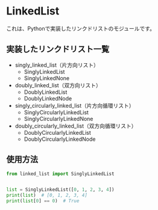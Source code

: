 # LinkedList

これは、Pythonで実装したリンクドリストのモジュールです。

## 実装したリンクドリスト一覧

* singly_linked_list（片方向リスト）
  * SinglyLinkedList
  * SinglyLinkedNone
* doubly_linked_list（双方向リスト）
  * DoublyLinkedList
  * DoublyLinkedNode
* singly_circularly_linked_list（片方向循環リスト）
  * SinglyCircularlyLinkedList
  * SinglyCircularlyLinkedNone
* doubly_circularly_linked_list（双方向循環リスト）
  * DoublyCircularlyLinkedList
  * DoublyCircularlyLinkedNode

## 使用方法

```python
from linked_list import SinglyLinkedList


list = SinglyLinkedList([0, 1, 2, 3, 4])
print(list)  # [0, 1, 2, 3, 4]
print(list[0] == 0)  # True

```
